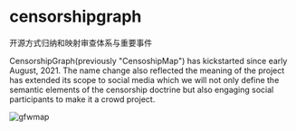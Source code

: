# censorshipgraph
开源方式归纳和映射审查体系与重要事件

CensorshipGraph(previously "CensoshipMap") has kickstarted since early August, 2021. The name change also reflected the meaning of the project has extended its scope to social media which we will not only define the semantic elements of the censorship doctrine but also engaging social participants to make it a crowd project.

 ![gfwmap](https://user-images.githubusercontent.com/33362680/138032829-f8ea6885-310d-4ac4-b9e8-f633bf88c53a.png)
